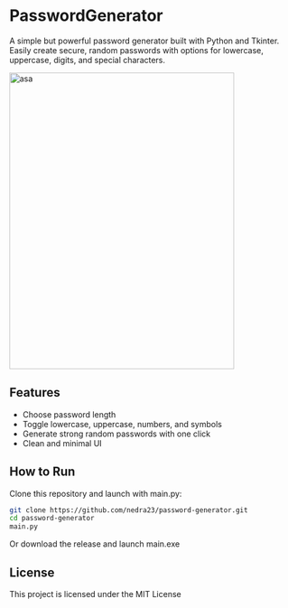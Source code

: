 # PasswordGenerator

A simple but powerful password generator built with Python and Tkinter.  
Easily create secure, random passwords with options for lowercase, uppercase, digits, and special characters.

<img width="398" height="525" alt="asa" src="https://github.com/user-attachments/assets/3bb1fd44-adc6-477e-a22b-3f36180e1c62" />

## Features
- Choose password length  
- Toggle lowercase, uppercase, numbers, and symbols  
- Generate strong random passwords with one click  
- Clean and minimal UI

## How to Run
Clone this repository and launch with main.py:
   ```bash
   git clone https://github.com/nedra23/password-generator.git
   cd password-generator
   main.py
   ```
Or download the release and launch main.exe

## License
This project is licensed under the MIT License
